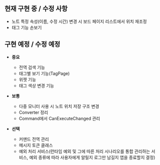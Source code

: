 ﻿## 현재 구현 중 / 수정 사항
- 노트 특정 속성(이름, 수정 시간) 변경 시 보드 페이지 리스트에서 위치 재조정
- 태그 기능 손보기



## 구현 예정 / 수정 예정
- **중요**
  - 전역 검색 기능
  - 태그별 보기 기능(TagPage)
  - 위젯 기능
  - 태그 색상 변경 기능

- **보통**
  - 다중 모니터 사용 시 노트 위치 저장 구조 변경
  - Converter 정리
  - Command에서 CanExecuteChanged 관리

- **선택**
  - 커맨드 전역 관리
  - 메시지 토큰 클래스
  - 예외 처리 서비스(런타임 예외 및 그에 따른 처리 시나리오를 통합 관리하는 서비스, 예외 종류에 따라 사용자에게 알릴지 로그만 남길지 앱을 종료할지 결정)